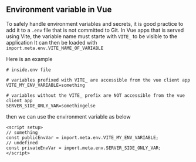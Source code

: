 ## Environment variable in Vue

To safely handle environment variables and secrets, it is good practice to add it to a `.env` file that is not committed to Git.
In Vue apps that is served using Vite, the variable name must starte with `VITE_` to be visible to the application
It can then be loaded with `import.meta.env.VITE_NAME_OF_VARIABLE`

Here is an example

```
# inside.env file

# variables prefixed with VITE_ are accessible from the vue client app
VITE_MY_ENV_VARIABLE=something

# variables without the VITE_ prefix are NOT accessible from the vue client app
SERVER_SIDE_ONLY_VAR=somethingelse
```

then we can use the environment variable as below

```
<script setup>
// something
const publicEnvVar = import.meta.env.VITE_MY_ENV_VARIABLE;
// undefined
const privateEnvVar = import.meta.env.SERVER_SIDE_ONLY_VAR;
</script>
```

